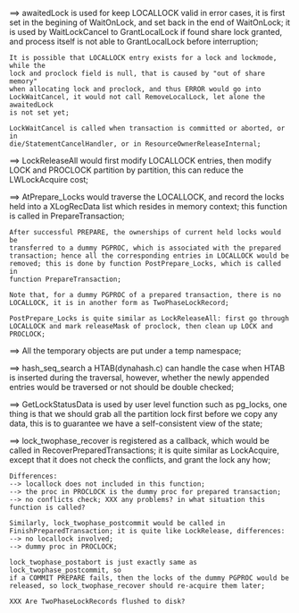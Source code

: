 ==> awaitedLock is used for keep LOCALLOCK valid in error cases, it is first set
	in the begining of WaitOnLock, and set back in the end of WaitOnLock; it is
	used by WaitLockCancel to GrantLocalLock if found share lock granted, and
	process itself is not able to GrantLocalLock before interruption;

	It is possible that LOCALLOCK entry exists for a lock and lockmode, while the
	lock and proclock field is null, that is caused by "out of share memory"
	when allocating lock and proclock, and thus ERROR would go into
	LockWaitCancel, it would not call RemoveLocalLock, let alone the awaitedLock
	is not set yet;

	LockWaitCancel is called when transaction is committed or aborted, or in
	die/StatementCancelHandler, or in ResourceOwnerReleaseInternal;

==> LockReleaseAll would first modify LOCALLOCK entries, then modify LOCK and
	PROCLOCK partition by partition, this can reduce the LWLockAcquire cost;

==> AtPrepare\_Locks would traverse the LOCALLOCK, and record the locks held
	into a XLogRecData list which resides in memory context; this function is
	called in PrepareTransaction;

	After successful PREPARE, the ownerships of current held locks would be
	transferred to a dummy PGPROC, which is associated with the prepared
	transaction; hence all the corresponding entries in LOCALLOCK would be
	removed; this is done by function PostPrepare_Locks, which is called in
	function PrepareTransaction;

	Note that, for a dummy PGPROC of a prepared transaction, there is no
	LOCALLOCK, it is in another form as TwoPhaseLockRecord;

	PostPrepare_Locks is quite similar as LockReleaseAll: first go through
	LOCALLOCK and mark releaseMask of proclock, then clean up LOCK and PROCLOCK;

==> All the temporary objects are put under a temp namespace;

==> hash\_seq\_search a HTAB(dynahash.c) can handle the case when HTAB is
	inserted during the traversal, however, whether the newly appended entries would
	be traversed or not should be double checked;

==> GetLockStatusData is used by user level function such as pg\_locks, one
	thing is that we should grab all the partition lock first before we copy any
	data, this is to guarantee we have a self-consistent view of the state;

==> lock\_twophase\_recover is registered as a callback, which would be called
	in RecoverPreparedTransactions; it is quite similar as LockAcquire, except
	that it does not check the conflicts, and grant the lock any how;

	Differences:
	--> locallock does not included in this function;
	--> the proc in PROCLOCK is the dummy proc for prepared transaction;
	--> no conflicts check; XXX any problems? in what situation this function is called?

	Similarly, lock_twophase_postcommit would be called in
	FinishPreparedTransaction; it is quite like LockRelease, differences:
	--> no locallock involved;
	--> dummy proc in PROCLOCK;

	lock_twophase_postabort is just exactly same as lock_twophase_postcommit, so
	if a COMMIT PREPARE fails, then the locks of the dummy PGPROC would be
	released, so lock_twophase_recover should re-acquire them later;

	XXX Are TwoPhaseLockRecords flushed to disk?
